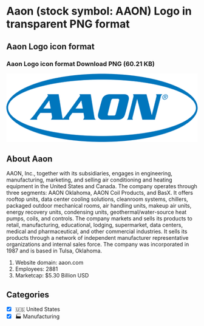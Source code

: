 # Aaon (stock symbol: AAON) Logo in transparent PNG format

## Aaon Logo icon format

### Aaon Logo icon format Download PNG (60.21 KB)

![Aaon Logo icon format Download PNG (60.21 KB)](/img/orig/AAON-c6325b3b.png)

## About Aaon

AAON, Inc., together with its subsidiaries, engages in engineering, manufacturing, marketing, and selling air conditioning and heating equipment in the United States and Canada. The company operates through three segments: AAON Oklahoma, AAON Coil Products, and BasX. It offers rooftop units, data center cooling solutions, cleanroom systems, chillers, packaged outdoor mechanical rooms, air handling units, makeup air units, energy recovery units, condensing units, geothermal/water-source heat pumps, coils, and controls. The company markets and sells its products to retail, manufacturing, educational, lodging, supermarket, data centers, medical and pharmaceutical, and other commercial industries. It sells its products through a network of independent manufacturer representative organizations and internal sales force. The company was incorporated in 1987 and is based in Tulsa, Oklahoma.

1. Website domain: aaon.com
2. Employees: 2881
3. Marketcap: $5.30 Billion USD


## Categories
- [x] 🇺🇸 United States
- [x] 🏭 Manufacturing
